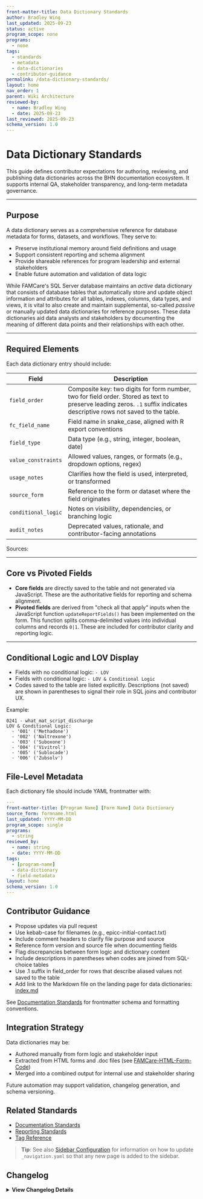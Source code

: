 ```yaml
---
front-matter-title: Data Dictionary Standards
author: Bradley Wing
last_updated: 2025-09-23
status: active
program_scope: none
programs:
  - none
tags:
  - standards
  - metadata
  - data-dictionaries
  - contributor-guidance
permalink: /data-dictionary-standards/
layout: home
nav_order: 1
parent: Wiki Architecture
reviewed-by:
  - name: Bradley Wing
  - date: 2025-09-23
last_reviewed: 2025-09-23
schema_version: 1.0
---
```


# Data Dictionary Standards

This guide defines contributor expectations for authoring, reviewing, and publishing data dictionaries across the BHN documentation ecosystem. It supports internal QA, stakeholder transparency, and long-term metadata governance.

---

## Purpose

A data dictionary serves as a comprehensive reference for database metadata for forms, datasets, and workflows. They serve to:

- Preserve institutional memory around field definitions and usage
- Support consistent reporting and schema alignment
- Provide shareable references for program leadership and external stakeholders
- Enable future automation and validation of data logic

While FAMCare's SQL Server database maintains an _active_ data dictionary that consists of database tables that automatically store and update object information and attributes for all tables, indexes, columns, data types, and views, it is vital to also create and maintain supplemental, so-called _passive_ or manually updated data dictionaries for reference purposes. These data dictionaries aid data analysts and stakeholders by documenting the meaning of different data points and their relationships with each other.

---

## Required Elements

Each data dictionary entry should include:

| Field               | Description                                                                 |
|---------------------|-----------------------------------------------------------------------------|
| `field_order`       | Composite key: two digits for form number, two for field order. Stored as text to preserve leading zeros. `.1` suffix indicates descriptive rows not saved to the table. |
| `fc_field_name`     | Field name in snake_case, aligned with R export conventions                 |
| `field_type`        | Data type (e.g., string, integer, boolean, date)                            |
| `value_constraints` | Allowed values, ranges, or formats (e.g., dropdown options, regex)          |
| `usage_notes`       | Clarifies how the field is used, interpreted, or transformed                |
| `source_form`       | Reference to the form or dataset where the field originates                 |
| `conditional_logic` | Notes on visibility, dependencies, or branching logic                       |
| `audit_notes`       | Deprecated values, rationale, and contributor-facing annotations            |

Sources:

---

## Core vs Pivoted Fields

- **Core fields** are directly saved to the table and not generated via JavaScript. These are the authoritative fields for reporting and schema alignment.
- **Pivoted fields** are derived from "check all that apply" inputs when the JavaScript function `updateReportFields()` has been implemented on the form. This function splits comma-delimited values into individual columns and records `0|1`. These are included for contributor clarity and reporting logic.

---

## Conditional Logic and LOV Display

- Fields with no conditional logic: `- LOV`
- Fields with conditional logic: `- LOV & Conditional Logic`
- Codes saved to the table are listed explicitly. Descriptions (not saved) are shown in parentheses to signal their role in SQL joins and contributor UX.

Example:

```text
0241 - what_mat_script_discharge
LOV & Conditional Logic:
  - '001' ('Methadone')
  - '002' ('Naltrexone')
  - '003' ('Suboxone')
  - '004' ('Vivitrol')
  - '005' ('Sublocade')
  - '006' ('Zubsolv')
```

## File-Level Metadata

Each dictionary file should include YAML frontmatter with:

```yaml
---
front-matter-title: [Program Name] [Form Name] Data Dictionary
source_form: formname.html
last_updated: YYYY-MM-DD
program_scope: single
programs:
  - string
reviewed_by:
  - name: string
  - date: YYYY-MM-DD
tags:
  - [program-name]
  - data-dictionary
  - field-metadata
layout: home
schema_version: 1.0
---
```

## Contributor Guidance

- Propose updates via pull request
- Use kebab-case for filenames (e.g., epicc-initial-contact.txt)
- Include comment headers to clarify file purpose and source
- Reference form version and source file when documenting fields
- Flag discrepancies between form logic and dictionary content
- Include descriptions in parentheses when codes are joined from SQL-choice tables
- Use .1 suffix in field_order for rows that describe aliased values not saved to the table
- Add link to the Markdown file on the landing page for data dictionaries: [index.md]({{site.baseurl}}/insert-data-dictionary-permalink/)

See [Documentation Standards]({{site.baseurl}}/documentation-standards/) for frontmatter schema and formatting conventions.

## Integration Strategy

Data dictionaries may be:

- Authored manually from form logic and stakeholder input
- Extracted from HTML forms and .doc files (see [FAMCare-HTML-Form-Code](https://github.com/Behavioral-Health-Network/FAMCare-HTML-Form-Code.git))
- Merged into a combined output for internal use and stakeholder sharing

Future automation may support validation, changelog generation, and schema versioning.

## Related Standards

- [Documentation Standards]({{site.baseurl}}/documentation-standards/)
- [Reporting Standards]({{site.baseurl}}/reporting-standards/)
- [Tag Reference]({{site.baseurl}}/tag-reference/)

> **Tip**: See also [Sidebar Configuration]({{site.baseurl}}/sidebar-config/) for information on how to update `_navigation.yaml` so that any new page is added to the sidebar.

## Changelog

<details markdown="1">
  <summary><strong>View Changelog Details</strong></summary>

### 2025

- **2025-10-04**: Adds collapsible `<details markdown="1"></details>` section to the changelog. Adds year subsection to better organize long changelog lists.
- **2025-09-27**: Fixes `permalink:` field. Was missing the `/`.
- **2025-09-26**: Adds link to `tags.md`.
- **2025-09-25**: Adds the missing `permalink:` field to frontmatter.
- **2025-09-23**: Adds initial Markdown file.

</details>
